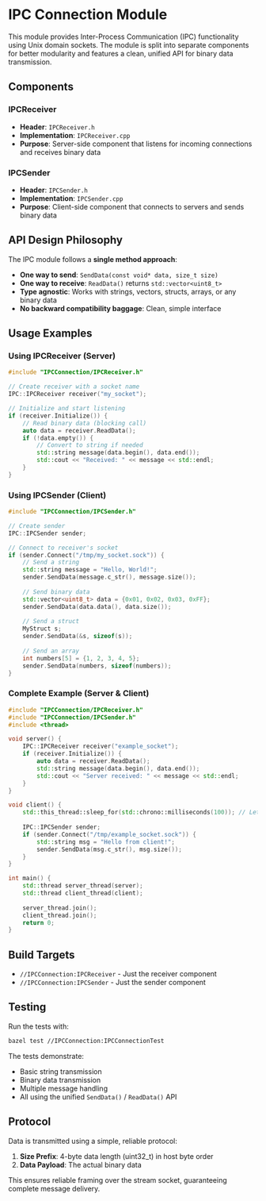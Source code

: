 # IPC Connection Module

This module provides Inter-Process Communication (IPC) functionality using Unix domain sockets. The module is split into separate components for better modularity and features a clean, unified API for binary data transmission.

## Components

### IPCReceiver
- **Header**: `IPCReceiver.h`
- **Implementation**: `IPCReceiver.cpp` 
- **Purpose**: Server-side component that listens for incoming connections and receives binary data

### IPCSender  
- **Header**: `IPCSender.h`
- **Implementation**: `IPCSender.cpp`
- **Purpose**: Client-side component that connects to servers and sends binary data

## API Design Philosophy

The IPC module follows a **single method approach**:
- **One way to send**: `SendData(const void* data, size_t size)`
- **One way to receive**: `ReadData()` returns `std::vector<uint8_t>`
- **Type agnostic**: Works with strings, vectors, structs, arrays, or any binary data
- **No backward compatibility baggage**: Clean, simple interface

## Usage Examples

### Using IPCReceiver (Server)
```cpp
#include "IPCConnection/IPCReceiver.h"

// Create receiver with a socket name
IPC::IPCReceiver receiver("my_socket");

// Initialize and start listening
if (receiver.Initialize()) {
    // Read binary data (blocking call)
    auto data = receiver.ReadData();
    if (!data.empty()) {
        // Convert to string if needed
        std::string message(data.begin(), data.end());
        std::cout << "Received: " << message << std::endl;
    }
}
```

### Using IPCSender (Client)
```cpp
#include "IPCConnection/IPCSender.h"

// Create sender
IPC::IPCSender sender;

// Connect to receiver's socket
if (sender.Connect("/tmp/my_socket.sock")) {
    // Send a string
    std::string message = "Hello, World!";
    sender.SendData(message.c_str(), message.size());
    
    // Send binary data
    std::vector<uint8_t> data = {0x01, 0x02, 0x03, 0xFF};
    sender.SendData(data.data(), data.size());
    
    // Send a struct
    MyStruct s;
    sender.SendData(&s, sizeof(s));
    
    // Send an array
    int numbers[5] = {1, 2, 3, 4, 5};
    sender.SendData(numbers, sizeof(numbers));
}
```

### Complete Example (Server & Client)
```cpp
#include "IPCConnection/IPCReceiver.h"
#include "IPCConnection/IPCSender.h"
#include <thread>

void server() {
    IPC::IPCReceiver receiver("example_socket");
    if (receiver.Initialize()) {
        auto data = receiver.ReadData();
        std::string message(data.begin(), data.end());
        std::cout << "Server received: " << message << std::endl;
    }
}

void client() {
    std::this_thread::sleep_for(std::chrono::milliseconds(100)); // Let server start
    
    IPC::IPCSender sender;
    if (sender.Connect("/tmp/example_socket.sock")) {
        std::string msg = "Hello from client!";
        sender.SendData(msg.c_str(), msg.size());
    }
}

int main() {
    std::thread server_thread(server);
    std::thread client_thread(client);
    
    server_thread.join();
    client_thread.join();
    return 0;
}
```

## Build Targets

- `//IPCConnection:IPCReceiver` - Just the receiver component
- `//IPCConnection:IPCSender` - Just the sender component

## Testing

Run the tests with:
```bash
bazel test //IPCConnection:IPCConnectionTest
```

The tests demonstrate:
- Basic string transmission
- Binary data transmission
- Multiple message handling
- All using the unified `SendData()` / `ReadData()` API

## Protocol

Data is transmitted using a simple, reliable protocol:
1. **Size Prefix**: 4-byte data length (uint32_t) in host byte order
2. **Data Payload**: The actual binary data

This ensures reliable framing over the stream socket, guaranteeing complete message delivery.